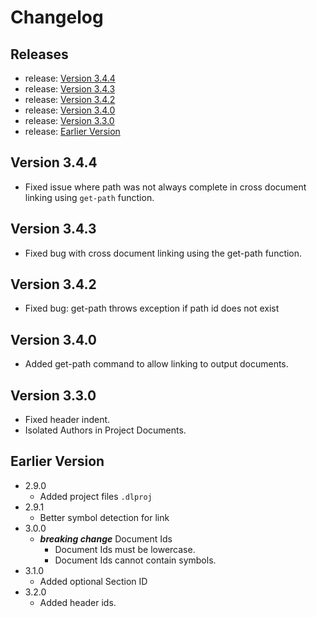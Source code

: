 <!-- GENERATED DOCUMENT DO NOT EDIT! -->
<!-- prettier-ignore-start -->
<!-- markdownlint-disable -->

<!-- Compiled with doculisp https://www.npmjs.com/package/doculisp -->
<!-- Written By: Jason Kerney -->

# Changelog #

## Releases ##

* release: [Version 3.4.4](#version-344)
* release: [Version 3.4.3](#version-343)
* release: [Version 3.4.2](#version-342)
* release: [Version 3.4.0](#version-340)
* release: [Version 3.3.0](#version-330)
* release: [Earlier Version](#earlier-version)

## Version 3.4.4 ##

* Fixed issue where path was not always complete in cross document linking using `get-path` function.

## Version 3.4.3 ##

* Fixed bug with cross document linking using the get-path function.

## Version 3.4.2 ##

* Fixed bug: get-path throws exception if path id does not exist

## Version 3.4.0 ##

* Added get-path command to allow linking to output documents.

## Version 3.3.0 ##

* Fixed header indent.
* Isolated Authors in Project Documents.

## Earlier Version ##

* 2.9.0
  * Added project files `.dlproj`
* 2.9.1
  * Better symbol detection for link
* 3.0.0
  * _**breaking change**_ Document Ids
    * Document Ids must be lowercase.
    * Document Ids cannot contain symbols.
* 3.1.0
  * Added optional Section ID
* 3.2.0
  * Added header ids.

<!-- Written By: Jason Kerney -->
<!-- markdownlint-restore -->
<!-- prettier-ignore-end -->
<!-- GENERATED DOCUMENT DO NOT EDIT! -->